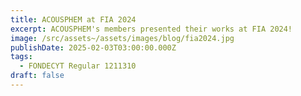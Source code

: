 ```yaml
---
title: ACOUSPHEM at FIA 2024
excerpt: ACOUSPHEM's members presented their works at FIA 2024!
image: /src/assets~/assets/images/blog/fia2024.jpg
publishDate: 2025-02-03T03:00:00.000Z
tags:
  - FONDECYT Regular 1211310
draft: false
---
```


